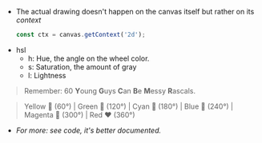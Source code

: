 * The actual drawing doesn't happen on the canvas itself but rather on its *context*
    ```javascript
    const ctx = canvas.getContext('2d');
    ```
* hsl
  * h: Hue, the angle on the wheel color.
  * s: Saturation, the amount of gray
  * l: Lightness
> Remember: 60 **Y**oung **G**uys **C**an **B**e **M**essy **R**ascals.

> Yellow 💛 (60°) | Green 🍏 (120°) | Cyan 🔵 (180°) | Blue 💙 (240°) | Magenta 💜 (300°) | Red ❤️ (360°)

* *For more: see code, it's better documented.*